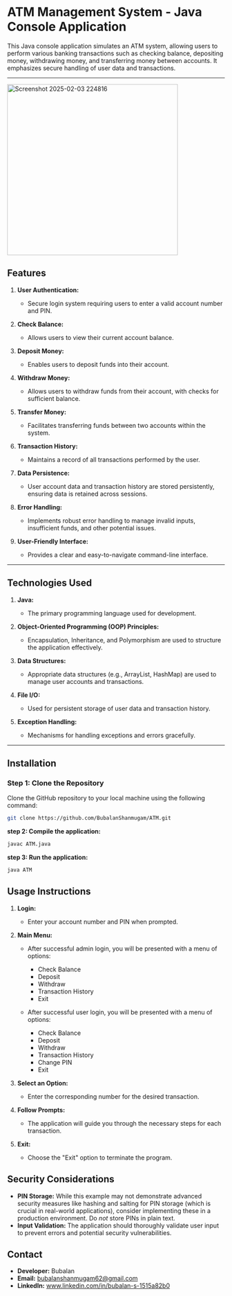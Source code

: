 # ATM Management System - Java Console Application

This Java console application simulates an ATM system, allowing users to perform various banking transactions such as checking balance, depositing money, withdrawing money, and transferring money between accounts.  It emphasizes secure handling of user data and transactions.

---
<img width="395" alt="Screenshot 2025-02-03 224816" src="https://github.com/user-attachments/assets/f73a4377-102d-4ba6-acff-98e5d4db7274" />


## Features

1. **User Authentication:**
    - Secure login system requiring users to enter a valid account number and PIN.

2. **Check Balance:**
    - Allows users to view their current account balance.

3. **Deposit Money:**
    - Enables users to deposit funds into their account.

4. **Withdraw Money:**
    - Allows users to withdraw funds from their account, with checks for sufficient balance.

5. **Transfer Money:**
    - Facilitates transferring funds between two accounts within the system.

6. **Transaction History:**
    - Maintains a record of all transactions performed by the user.

7. **Data Persistence:**
    - User account data and transaction history are stored persistently, ensuring data is retained across sessions.

8. **Error Handling:**
    - Implements robust error handling to manage invalid inputs, insufficient funds, and other potential issues.

9. **User-Friendly Interface:**
    - Provides a clear and easy-to-navigate command-line interface.

---

## Technologies Used

1. **Java:**
    - The primary programming language used for development.

2. **Object-Oriented Programming (OOP) Principles:**
    - Encapsulation, Inheritance, and Polymorphism are used to structure the application effectively.

3. **Data Structures:**
    - Appropriate data structures (e.g., ArrayList, HashMap) are used to manage user accounts and transactions.

4. **File I/O:**
    - Used for persistent storage of user data and transaction history.

5. **Exception Handling:**
    - Mechanisms for handling exceptions and errors gracefully.

---

## Installation

### Step 1: Clone the Repository

Clone the GitHub repository to your local machine using the following command:

```bash
git clone https://github.com/BubalanShanmugam/ATM.git
```
**step 2: Compile the application:**
```bash
javac ATM.java
```
**step 3:  Run the application:**
```bash   
java ATM
```

## Usage Instructions

1. **Login:**
   - Enter your account number and PIN when prompted.

2. **Main Menu:**
   - After successful admin login, you will be presented with a menu of options:
     - Check Balance
     - Deposit
     - Withdraw
     - Transaction History
     - Exit
    
   - After successful user login, you will be presented with a menu of options:
     - Check Balance
     - Deposit
     - Withdraw
     - Transaction History
     - Change PIN
     - Exit

3. **Select an Option:**
   - Enter the corresponding number for the desired transaction.

4. **Follow Prompts:**
   - The application will guide you through the necessary steps for each transaction.

5. **Exit:**
   - Choose the "Exit" option to terminate the program.

## Security Considerations

* **PIN Storage:** While this example may not demonstrate advanced security measures like hashing and salting for PIN storage (which is crucial in real-world applications), consider implementing these in a production environment.  Do *not* store PINs in plain text.
* **Input Validation:** The application should thoroughly validate user input to prevent errors and potential security vulnerabilities.

## Contact

* **Developer:** Bubalan
* **Email:** bubalanshanmugam62@gmail.com
* **LinkedIn:** www.linkedin.com/in/bubalan-s-1515a82b0



